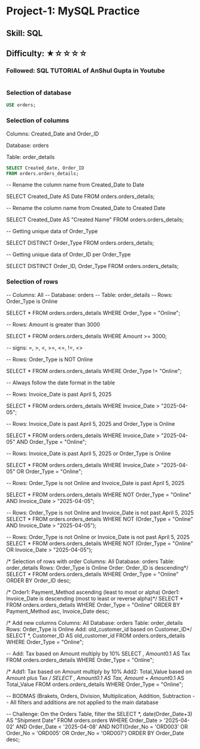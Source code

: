 # Project-1: MySQL Practice
## Skill: SQL
## Difficulty: ★☆☆☆☆

### Followed: SQL TUTORIAL of AnShul Gupta in Youtube

#

### Selection of database
```sql
USE orders;
```


### Selection of columns
Columns: Created_Date and Order_ID

Database: orders

Table: order_details
```sql
SELECT Created_date, Order_ID
FROM orders.orders_details;
```

-- Rename the column name from Created_Date to Date

SELECT Created_Date AS Date
FROM orders.orders_details;


-- Rename the column name from Created_Date to Created Date

SELECT Created_Date AS "Created Name"
FROM orders.orders_details;

-- Getting unique data of Order_Type

SELECT DISTINCT Order_Type
FROM orders.orders_details;

-- Getting unique data of Order_ID per Order_Type

SELECT DISTINCT Order_ID, Order_Type
FROM orders.orders_details;

### Selection of rows
-- Columns: All
-- Database: orders
-- Table: order_details
-- Rows: Order_Type is Online

SELECT *
FROM orders.orders_details
WHERE Order_Type = "Online";

-- Rows: Amount is greater than 3000

SELECT *
FROM orders.orders_details
WHERE Amount >= 3000;

-- signs: =, >, <, >=, <=, !=, <>

-- Rows: Order_Type is NOT Online

SELECT *
FROM orders.orders_details
WHERE Order_Type != "Online";

-- Always follow the date format in the table

-- Rows: Invoice_Date is past April 5, 2025

SELECT *
FROM orders.orders_details
WHERE Invoice_Date > "2025-04-05";

-- Rows: Invoice_Date is past April 5, 2025 and Order_Type is Online

SELECT *
FROM orders.orders_details
WHERE Invoice_Date > "2025-04-05" AND Order_Type = "Online";

-- Rows: Invoice_Date is past April 5, 2025 or Order_Type is Online

SELECT *
FROM orders.orders_details
WHERE Invoice_Date > "2025-04-05" OR Order_Type = "Online";

-- Rows: Order_Type is not Online and Invoice_Date is past April 5, 2025

SELECT *
FROM orders.orders_details
WHERE NOT Order_Type = "Online" AND Invoice_Date > "2025-04-05";

-- Rows: Order_Type is not Online and Invoice_Date is not past April 5, 2025
SELECT *
FROM orders.orders_details
WHERE NOT (Order_Type = "Online" AND Invoice_Date > "2025-04-05");

-- Rows: Order_Type is not Online or Invoice_Date is not past April 5, 2025
SELECT *
FROM orders.orders_details
WHERE NOT (Order_Type = "Online" OR Invoice_Date > "2025-04-05");

/* Selection of rows with order
Columns: All
Database: orders
Table: order_details
Rows: Order_Type is Online
Order: Order_ID is descending*/
SELECT *
FROM orders.orders_details
WHERE Order_Type = "Online"
ORDER BY Order_ID desc;

/* Order1: Payment_Method ascending (least to most or alpha)
Order1: Invoice_Date is descending (most to least or reverse alpha)*/
SELECT *
FROM orders.orders_details
WHERE Order_Type = "Online"
ORDER BY Payment_Method asc, Invoice_Date desc;

/* Add new columns
Columns: All
Database: orders
Table: order_details
Rows: Order_Type is Online
Add: old_customer_id based on Customer_ID*/
SELECT *, Customer_ID AS old_customer_id
FROM orders.orders_details
WHERE Order_Type = "Online";

-- Add: Tax based on Amount multiply by 10%
SELECT *, Amount*0.1 AS Tax
FROM orders.orders_details
WHERE Order_Type = "Online";

/* Add1: Tax based on Amount multiply by 10%
Add2: Total_Value based on Amount plus Tax */
SELECT *, Amount*0.1 AS Tax, Amount + Amount*0.1 AS Total_Value
FROM orders.orders_details
WHERE Order_Type = "Online";

-- BODMAS (Brakets, Orders, Division, Multiplication, Addition, Subtraction
-- All filters and additions are not applied to the main database

-- Challenge: Om the Orders Table, filter the 
SELECT *,
	date(Order_Date+3) AS "Shipment Date"
FROM orders.orders
WHERE
	Order_Date > '2025-04-02' AND Order_Date < '2025-04-08'
    AND NOT(Order_No = 'ORD003' OR Order_No = 'ORD005' OR Order_No = 'ORD007')
ORDER BY Order_Date desc;

